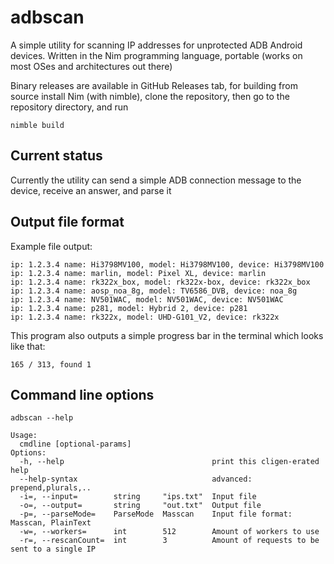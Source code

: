 adbscan
======

A simple utility for scanning IP addresses for unprotected ADB Android devices.
Written in the Nim programming language, portable (works on most OSes and architectures out there)

Binary releases are available in GitHub Releases tab, for building from source install Nim (with nimble), clone the repository, then go to the repository directory, and run

```nimble build```


## Current status
Currently the utility can send a simple ADB connection message to the device, receive
an answer, and parse it

## Output file format
Example file output:
```
ip: 1.2.3.4 name: Hi3798MV100, model: Hi3798MV100, device: Hi3798MV100
ip: 1.2.3.4 name: marlin, model: Pixel XL, device: marlin
ip: 1.2.3.4 name: rk322x_box, model: rk322x-box, device: rk322x_box
ip: 1.2.3.4 name: aosp_noa_8g, model: TV6586_DVB, device: noa_8g
ip: 1.2.3.4 name: NV501WAC, model: NV501WAC, device: NV501WAC
ip: 1.2.3.4 name: p281, model: Hybrid 2, device: p281
ip: 1.2.3.4 name: rk322x, model: UHD-G101_V2, device: rk322x
```

This program also outputs a simple progress bar in the terminal which looks like that:
```
165 / 313, found 1
```

## Command line options
```
adbscan --help

Usage:
  cmdline [optional-params] 
Options:
  -h, --help                                 print this cligen-erated help
  --help-syntax                              advanced: prepend,plurals,..
  -i=, --input=        string     "ips.txt"  Input file
  -o=, --output=       string     "out.txt"  Output file
  -p=, --parseMode=    ParseMode  Masscan    Input file format: Masscan, PlainText
  -w=, --workers=      int        512        Amount of workers to use
  -r=, --rescanCount=  int        3          Amount of requests to be sent to a single IP
```